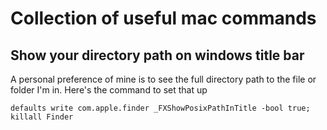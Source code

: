 # Collection of useful mac commands

## Show your directory path on windows title bar

A personal preference of mine is to see the full directory path to the file or folder I'm in. Here's the command to set that up

`defaults write com.apple.finder _FXShowPosixPathInTitle -bool true; killall Finder`
